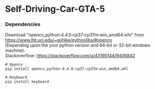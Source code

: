 # Self-Driving-Car-GTA-5

### Dependencies

Download "opencv_python‑4.4.0‑cp37‑cp37m‑win_amd64.whl" from https://www.lfd.uci.edu/~gohlke/pythonlibs/#opencv <Br/>
(Depending upon the your python version and 64-bit or 32-bit windows machine). <Br/>
Stackoverflow: https://stackoverflow.com/a/43190144/9406842
```
# Opencv
pip install opencv_python‑4.4.0‑cp37‑cp37m‑win_amd64.whl

# Keyboard
pip install keyboard
```
